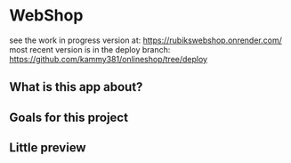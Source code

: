 # WebShop 
see the work in progress version at:  https://rubikswebshop.onrender.com/
most recent version is in the deploy branch: https://github.com/kammy381/onlineshop/tree/deploy

## What is this app about?

## Goals for this project

## Little preview
